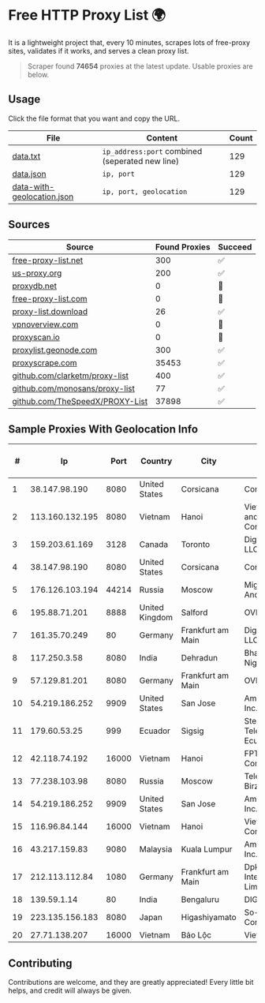 
# Free HTTP Proxy List 🌍

It is a lightweight project that, every 10 minutes, scrapes lots of free-proxy sites, validates if it works, and serves a clean proxy list.


> Scraper found **74654** proxies at the latest update. Usable proxies are below.

## Usage

Click the file format that you want and copy the URL.


|File|Content|Count|
|----|-------|-----|
|[data.txt](https://raw.githubusercontent.com/themiralay/Proxy-List-World/master/data.txt)|`ip_address:port` combined (seperated new line)|129|
|[data.json](https://raw.githubusercontent.com/themiralay/Proxy-List-World/master/data.json)|`ip, port`|129|
|[data-with-geolocation.json](https://raw.githubusercontent.com/themiralay/Proxy-List-World/master/data-with-geolocation.json)|`ip, port, geolocation`|129|

## Sources

|Source|Found Proxies|Succeed|
|------|-------------|-------|
|[free-proxy-list.net](https://free-proxy-list.net)|300|✅|
|[us-proxy.org](https://www.us-proxy.org)|200|✅|
|[proxydb.net](http://proxydb.net)|0|🚫|
|[free-proxy-list.com](https://free-proxy-list.com/?page=&port=&type%5B%5D=http&type%5B%5D=https&up_time=0&search=Search)|0|🚫|
|[proxy-list.download](https://www.proxy-list.download/HTTP)|26|✅|
|[vpnoverview.com](https://vpnoverview.com/privacy/anonymous-browsing/free-proxy-servers)|0|🚫|
|[proxyscan.io](https://www.proxyscan.io)|0|🚫|
|[proxylist.geonode.com](https://proxylist.geonode.com/api/proxy-list?limit=300&page=1&sort_by=lastChecked&sort_type=desc&protocols=http,https)|300|✅|
|[proxyscrape.com](https://api.proxyscrape.com/v2/?request=displayproxies&protocol=http&timeout=10000&country=all&ssl=all&anonymity=all)|35453|✅|
|[github.com/clarketm/proxy-list](https://raw.githubusercontent.com/clarketm/proxy-list/master/proxy-list-raw.txt)|400|✅|
|[github.com/monosans/proxy-list](https://raw.githubusercontent.com/monosans/proxy-list/main/proxies/http.txt)|77|✅|
|[github.com/TheSpeedX/PROXY-List](https://raw.githubusercontent.com/TheSpeedX/PROXY-List/master/http.txt)|37898|✅|


## Sample Proxies With Geolocation Info

|#|Ip|Port|Country|City|Internet Service Provider|
|-|--|----|-------|----|-------------------------|
|1|38.147.98.190|8080|United States|Corsicana|Corsicana ISD|
|2|113.160.132.195|8080|Vietnam|Hanoi|VietNam Post and Telecom Corporation|
|3|159.203.61.169|3128|Canada|Toronto|DigitalOcean, LLC|
|4|38.147.98.190|8080|United States|Corsicana|Corsicana ISD|
|5|176.126.103.194|44214|Russia|Moscow|Miglovets Egor Andreevich|
|6|195.88.71.201|8888|United Kingdom|Salford|OVH SAS|
|7|161.35.70.249|80|Germany|Frankfurt am Main|DigitalOcean, LLC|
|8|117.250.3.58|8080|India|Dehradun|Bharat Sanchar Nigam Ltd|
|9|57.129.81.201|8080|Germany|Frankfurt am Main|OVH SAS|
|10|54.219.186.252|9909|United States|San Jose|Amazon.com, Inc.|
|11|179.60.53.25|999|Ecuador|Sigsig|Stealth Telecom del Ecuador|
|12|42.118.74.192|16000|Vietnam|Hanoi|FPT Telecom Company|
|13|77.238.103.98|8080|Russia|Moscow|Telecom-Birzha, LLC|
|14|54.219.186.252|9909|United States|San Jose|Amazon.com, Inc.|
|15|116.96.84.144|16000|Vietnam|Hanoi|Viettel Corporation|
|16|43.217.159.83|9080|Malaysia|Kuala Lumpur|Amazon.com, Inc.|
|17|212.113.112.84|1080|Germany|Frankfurt am Main|DpkgSoft International Limited|
|18|139.59.1.14|80|India|Bengaluru|DIGITALOCEAN|
|19|223.135.156.183|8080|Japan|Higashiyamato|So-net Corporation|
|20|27.71.138.207|16000|Vietnam|Bảo Lộc|Viettel Group|



## Contributing

Contributions are welcome, and they are greatly appreciated! Every
little bit helps, and credit will always be given.

